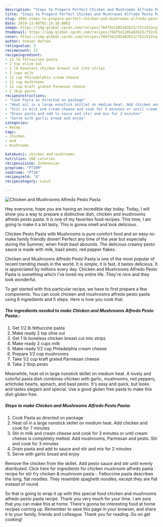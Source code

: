 ```yaml
---
description: "Steps to Prepare Perfect Chicken and Mushrooms Alfredo Pesto Pasta"
title: "Steps to Prepare Perfect Chicken and Mushrooms Alfredo Pesto Pasta"
slug: 4966-steps-to-prepare-perfect-chicken-and-mushrooms-alfredo-pesto-pasta
date: 2019-12-06T02:15:10.006Z
image: https://img-global.cpcdn.com/recipes/784f5e1285a82623/751x532cq70/chicken-and-mushrooms-alfredo-pesto-pasta-recipe-main-photo.jpg
thumbnail: https://img-global.cpcdn.com/recipes/784f5e1285a82623/751x532cq70/chicken-and-mushrooms-alfredo-pesto-pasta-recipe-main-photo.jpg
cover: https://img-global.cpcdn.com/recipes/784f5e1285a82623/751x532cq70/chicken-and-mushrooms-alfredo-pesto-pasta-recipe-main-photo.jpg
author: Steven Horton
ratingvalue: 3
reviewcount: 12
recipeingredient:
- 12 lb fettuccine pasta
- 2 tsp olive oul
- 1 lb boneless chicken breast cut into strips
- 2 cups milk
- 12 cup Philadelphia cream cheese
- 12 cup mushrooms
- 12 cup kraft grated Parmesan cheese
- 2 tbsp pesto
recipeinstructions:
- "Cook Pasta as directed on package"
- "Heat oil in a large nonstick skillet on medium heat. Add chicken and cook for 7 minutes"
- "Stir in milk and cream cheese and cook for 3 minutes or until cream cheese is completely melted. Add mushrooms, Parmesan and pesto. Stir and cook for 3 minutes"
- "Drain pasta and add to sauce and stir and mix for 2 minutes"
- "Serve with garlic bread and enjoy"
categories:
- Resep
tags:
- chicken
- and
- mushrooms

katakunci: chicken and mushrooms
nutrition: 268 calories
recipecuisine: Indonesian
preptime: "PT30M"
cooktime: "PT2H"
recipeyield: "4"
recipecategory: Lunch

---
```



![Chicken and Mushrooms Alfredo Pesto Pasta](https://img-global.cpcdn.com/recipes/784f5e1285a82623/751x532cq70/chicken-and-mushrooms-alfredo-pesto-pasta-recipe-main-photo.jpg)

Hey everyone, hope you are having an incredible day today. Today, I will show you a way to prepare a distinctive dish, chicken and mushrooms alfredo pesto pasta. It is one of my favorites food recipes. This time, I am going to make it a bit tasty. This is gonna smell and look delicious.

Chicken Pesto Pasta with Mushrooms is pure comfort food and an easy-to-make family friendly dinner! Perfect any time of the year but especially during the Summer, when fresh basil abounds. The delicious creamy pesto sauce is made with milk, basil pesto, red pepper flakes.

Chicken and Mushrooms Alfredo Pesto Pasta is one of the most popular of recent trending meals in the world. It is simple, it is fast, it tastes delicious. It is appreciated by millions every day. Chicken and Mushrooms Alfredo Pesto Pasta is something which I've loved my entire life. They're nice and they look wonderful.


To get started with this particular recipe, we have to first prepare a few components. You can cook chicken and mushrooms alfredo pesto pasta using 8 ingredients and 5 steps. Here is how you cook that.

##### The ingredients needed to make Chicken and Mushrooms Alfredo Pesto Pasta::

1. Get 1/2 lb fettuccine pasta
1. Make ready 2 tsp olive oul
1. Get 1 lb boneless chicken breast cut into strips
1. Make ready 2 cups milk
1. Make ready 1/2 cup Philadelphia cream cheese
1. Prepare 1/2 cup mushrooms
1. Take 1/2 cup kraft grated Parmesan cheese
1. Take 2 tbsp pesto


Meanwhile, heat oil in large nonstick skillet on medium heat. A lovely and colorful pasta dish combines chicken with garlic, mushrooms, red peppers, artichoke hearts, spinach, and basil pesto. It&#39;s easy and quick, but looks and tastes elegant and special. Use a good gluten free pasta to make this dish gluten free. 

##### Steps to make Chicken and Mushrooms Alfredo Pesto Pasta:

1. Cook Pasta as directed on package
1. Heat oil in a large nonstick skillet on medium heat. Add chicken and cook for 7 minutes
1. Stir in milk and cream cheese and cook for 3 minutes or until cream cheese is completely melted. Add mushrooms, Parmesan and pesto. Stir and cook for 3 minutes
1. Drain pasta and add to sauce and stir and mix for 2 minutes
1. Serve with garlic bread and enjoy


Remove the chicken from the skillet. Add pesto sauce and stir until evenly distributed. Click here for ingredients for chicken mushroom alfredo pasta : recipe for stir fry chicken &amp; mushroom pasta :. Fettuccine pasta describes the long, flat noodles. They resemble spaghetti noodles, except they are flat instead of round. 

So that is going to wrap it up with this special food chicken and mushrooms alfredo pesto pasta recipe. Thank you very much for your time. I am sure that you can make this at home. There's gonna be interesting food at home recipes coming up. Remember to save this page in your browser, and share it to your family, friends and colleague. Thank you for reading. Go on get cooking!
